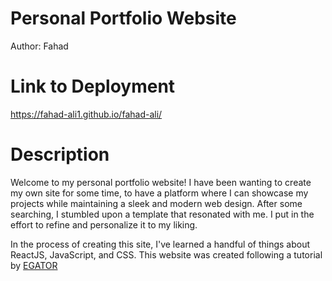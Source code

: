 # Personal Portfolio Website
Author: Fahad

# Link to Deployment
https://fahad-ali1.github.io/fahad-ali/

# Description
Welcome to my personal portfolio website! I have been wanting to create my own site for some time, to have a platform where I can showcase my projects while maintaining a sleek and modern web design. After some searching, I stumbled upon a template that resonated with me. I put in the effort to refine and personalize it to my liking.

In the process of creating this site, I've learned a handful of things about ReactJS, JavaScript, and CSS. This website was created following a tutorial by [EGATOR](https://www.youtube.com/watch?v=G-Cr00UYokU&t=6801s)
